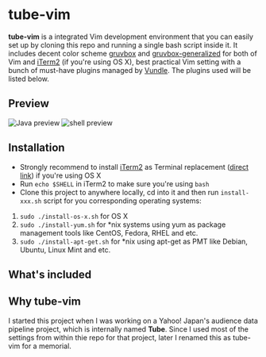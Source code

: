 tube-vim
============

**tube-vim** is a integrated Vim development environment that you can easily set up by cloning this repo and running a single bash script inside it. It includes decent color scheme [gruvbox](https://github.com/morhetz/gruvbox) and [gruvbox-generalized](https://github.com/morhetz/gruvbox-generalized) for both of Vim and [iTerm2](http://iterm2.com/) (if you're using OS X), best practical Vim setting with a bunch of must-have plugins managed by [Vundle](https://github.com/gmarik/Vundle.vim). The plugins used will be listed below.

## Preview

![Java preview](https://raw.githubusercontent.com/tolinwei/dev-config/master/preview/bashrc-pre.png)
![shell preview](https://raw.githubusercontent.com/tolinwei/dev-config/master/preview/shell-pre.png)

## Installation
- Strongly recommend to install [iTerm2](https://iterm2.com/index.html) as Terminal replacement ([direct link](https://iterm2.com/downloads/stable/iTerm2_v2_0.zip)) if you're using OS X
- Run `echo $SHELL` in iTerm2 to make sure you're using `bash`
- Clone this project to anywhere locally, cd into it and then run `install-xxx.sh` script for you corresponding operating systems:

1. `sudo ./install-os-x.sh` for OS X
2. `sudo ./install-yum.sh` for *nix systems using yum as package management tools like CentOS, Fedora, RHEL and etc.
3. `sudo ./install-apt-get.sh` for *nix using apt-get as PMT like Debian, Ubuntu, Linux Mint and etc.

## What's included



## Why tube-vim
I started this project when I was working on a Yahoo! Japan's audience data pipeline project, which is internally named **Tube**. Since I used most of the settings from within thie repo for that project, later I renamed this as tube-vim for a memorial.

